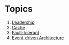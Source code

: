 # Topics

1. [Leadership](/leadership.md)
2. [Cache](/cache.md)
3. [Fault-tolerant](/fault.md)
4. [Event-driven Architecture](/eda.md)
